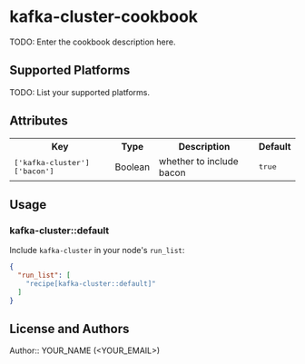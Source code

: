 # kafka-cluster-cookbook

TODO: Enter the cookbook description here.

## Supported Platforms

TODO: List your supported platforms.

## Attributes

<table>
  <tr>
    <th>Key</th>
    <th>Type</th>
    <th>Description</th>
    <th>Default</th>
  </tr>
  <tr>
    <td><tt>['kafka-cluster']['bacon']</tt></td>
    <td>Boolean</td>
    <td>whether to include bacon</td>
    <td><tt>true</tt></td>
  </tr>
</table>

## Usage

### kafka-cluster::default

Include `kafka-cluster` in your node's `run_list`:

```json
{
  "run_list": [
    "recipe[kafka-cluster::default]"
  ]
}
```

## License and Authors

Author:: YOUR_NAME (<YOUR_EMAIL>)

